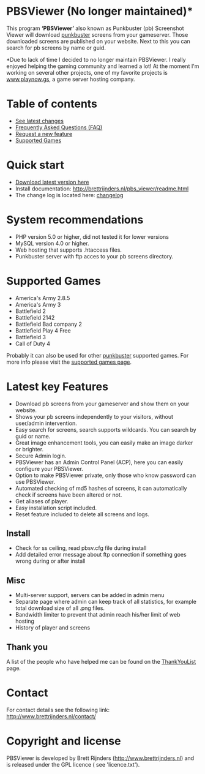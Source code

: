 # PBSViewer (No longer maintained)*
This program **‘PBSViewer’** also known as Punkbuster (pb) Screenshot Viewer will download [punkbuster](http://www.evenbalance.com/) screens from your gameserver. Those downloaded screens are published on your website. Next to this you can search for pb screens by name or guid.

*Due to lack of time I decided to no longer maintain PBSViewer. I really enjoyed helping the gaming community and learned a lot! At the moment I'm working on several other projects, one of my favorite projects is www.playnow.gs, a game server hosting company.

# Table of contents
  * [See latest changes](../wiki/Changelog.md)
  * [Frequently Asked Questions (FAQ)](../wiki/FAQ.md)
  * [Request a new feature](../wiki/FeatureRequest.md)
  * [Supported Games](../wiki/SupportedGames.md)

# Quick start
* [Download latest version here](https://github.com/brettrijnders/pbsviewer/archive/v2.3.0.1.zip)
* Install documentation:
http://brettrijnders.nl/pbs_viewer/readme.html
* The change log is located here: [changelog](../wiki/Changelog.md)

# System recommendations

  - PHP version 5.0 or higher, did not tested it for lower versions
  - MySQL version 4.0 or higher.
  - Web hosting that supports .htaccess files.
  - Punkbuster server with ftp acces to your pb screens directory.

# Supported Games

- America's Army 2.8.5
- America's Army 3
- Battlefield 2
- Battlefield 2142
- Battlefield Bad company 2
-  Battlefield Play 4 Free
- Battlefield 3
- Call of Duty 4

Probably it can also be used for other [punkbuster](http://www.evenbalance.com/) supported games. For more info please visit the [supported games page](../wiki/SupportedGames.md).

# Latest key Features
  - Download pb screens from your gameserver and show them on your website.
  - Shows your pb screens independently to your visitors, without user/admin intervention.
  - Easy search for screens, search supports wildcards. You can search by guid or name.
  - Great image enhancement tools, you can easily make an image darker or brighter.
  - Secure Admin login.
  - PBSViewer has an Admin Control Panel (ACP), here you can easily configure your PBSViewer.
  - Option to make PBSViewer private, only those who know password can use PBSViewer.
  - Automated checking of md5 hashes of screens, it can automatically check if screens have been altered or not.
  - Get aliases of player.
  - Easy installation script included.
  - Reset feature included to delete all screens and logs.

## Install
  - Check for ss ceiling, read pbsv.cfg file during install
  - Add detailed error message about ftp connection if something goes wrong during or after install

## Misc
  - Multi-server support, servers can be added in admin menu
  - Separate page where admin can keep track of all statistics, for example total download size of all .png files.
  - Bandwidth limiter to prevent that admin reach his/her limit of web hosting
  - History of player and screens

## Thank you
A list of the people who have helped me can be found on the [ThankYouList](../wiki/ThankYouList.md) page.

# Contact
For contact details see the following link:
http://www.brettrijnders.nl/contact/

# Copyright and license
PBSViewer is developed by Brett Rijnders (http://www.brettrijnders.nl) and is released under the GPL licence ( see 'licence.txt').
